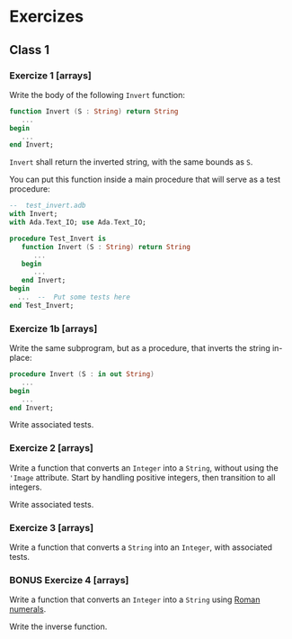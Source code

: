 Exercizes
=========

Class 1
-------

### Exercize 1 [arrays]

Write the body of the following `Invert` function:

```ada
function Invert (S : String) return String
   ...
begin
   ...
end Invert;
```

`Invert` shall return the inverted string, with the same bounds as `S`.

You can put this function inside a main procedure that will serve as a test procedure:

```ada
--  test_invert.adb
with Invert;
with Ada.Text_IO; use Ada.Text_IO;

procedure Test_Invert is
   function Invert (S : String) return String
      ...
   begin
      ...
   end Invert;
begin
  ...  --  Put some tests here
end Test_Invert;
```

### Exercize 1b [arrays]

Write the same subprogram, but as a procedure, that inverts the string in-place:

```ada
procedure Invert (S : in out String)
   ...
begin
   ...
end Invert;
```

Write associated tests.

### Exercize 2 [arrays]

Write a function that converts an `Integer` into a `String`, without using the
`'Image` attribute. Start by handling positive integers, then transition to all
integers.

Write associated tests.

### Exercize 3 [arrays]

Write a function that converts a `String` into an `Integer`, with associated
tests.

### BONUS Exercize 4 [arrays]

Write a function that converts an `Integer` into a `String` using
[Roman numerals](https://en.wikipedia.org/wiki/Roman_numerals).

Write the inverse function.
